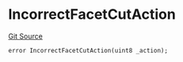 # IncorrectFacetCutAction
[Git Source](https://github.com/thrackle-io/forte-rules-engine/blob/ca6c5450e5e6a46aa53ada940ee13a6c9dcc6be8/src/protocol/economic/ruleProcessor/RuleProcessorDiamondLib.sol)


```solidity
error IncorrectFacetCutAction(uint8 _action);
```

